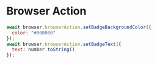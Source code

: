 # Browser Action

```js
await browser.browserAction.setBadgeBackgroundColor({
  color: "#000000"
});
await browser.browserAction.setBadgeText({
  text: number.toString()
});
```


